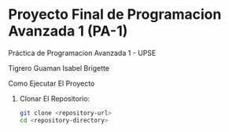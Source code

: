 # Proyecto Final de Programacion Avanzada 1 (PA-1) 
Práctica de Programacion Avanzada 1 - UPSE

Tigrero Guaman Isabel Brigette

Como Ejecutar El Proyecto
1. Clonar El Repositorio:
    ```bash
    git clone <repository-url>
    cd <repository-directory>
    ```